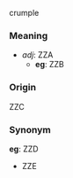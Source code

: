 crumple
### Meaning
+ _adj_: ZZA
	+ __eg__: ZZB

### Origin

ZZC

### Synonym

__eg__: ZZD

+ ZZE


